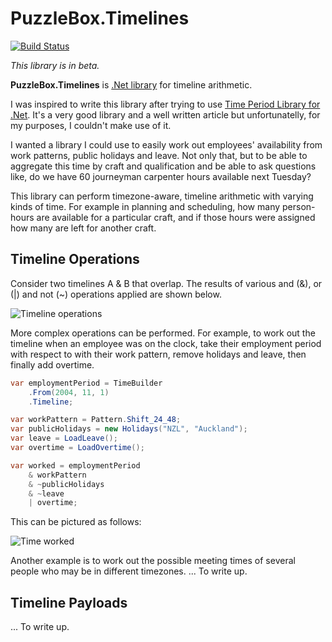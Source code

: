 # PuzzleBox.Timelines

[![Build Status](https://dev.azure.com/jasonkstevens/PuzzleBox/_apis/build/status/PuzzleBox.Timelines?branchName=master)](https://dev.azure.com/jasonkstevens/PuzzleBox/_build/latest?definitionId=5&branchName=master)

_This library is in beta._

**PuzzleBox.Timelines** is [.Net library](https://www.nuget.org/packages/PuzzleBox.Timelines/) for timeline arithmetic.

I was inspired to write this library after trying to use [Time Period Library for .Net](https://www.codeproject.com/Articles/168662/Time-Period-Library-for-NET). It's a very good library and a well written article but unfortunatelly, for my purposes, I couldn't make use of it.

I wanted a library I could use to easily work out employees' availability from work patterns, public holidays and leave.  Not only that, but to be able to aggregate this time by craft and qualification and be able to ask questions like, do we have 60 journeyman carpenter hours available next Tuesday?

This library can perform timezone-aware, timeline arithmetic with varying kinds of time. For example in planning and scheduling, how many person-hours are available for a particular craft, and if those hours were assigned how many are left for another craft.

## Timeline Operations

Consider two timelines A & B that overlap. The results of various and (&), or (|) and not (~) operations applied are shown below.

![Timeline operations](https://photos.google.com/share/AF1QipPCokRoqQviiSyae-8lkfgdYK2hLr_QLgwkHcNHCmmL1F5S8KYSLBBu8_dCoOP1hg/photo/AF1QipPaJd9gqWZKnz_X3QNQrE8m1oev0DF4svhZTUny?key=ME8wSXc1a1g1OVFFOTNLZHBJRVhGaEJGOFlSY0dR)

More complex operations can be performed.  For example, to work out the timeline when an employee was on the clock, take their employment period with respect to with their work pattern, remove holidays and leave, then finally add overtime.

```c#
var employmentPeriod = TimeBuilder
    .From(2004, 11, 1)
    .Timeline;

var workPattern = Pattern.Shift_24_48;
var publicHolidays = new Holidays("NZL", "Auckland");
var leave = LoadLeave();
var overtime = LoadOvertime();

var worked = employmentPeriod
    & workPattern
    & ~publicHolidays
    & ~leave
    | overtime;
```

This can be pictured as follows:

![Time worked](https://photos.google.com/share/AF1QipM26brdLIQLJXbvMlb5h5BACcaSQe9UNSKbUJvoonUZVf7etU8BWmwbMnOeTDpofA/photo/AF1QipNsw8i7PbkwVheHnDeEmS6jWL-ovPNt6XPuzesE?key=ZW1sNEl1TVRyeGtmMFFaX0w0aWRLalhOMWR3clFn)

Another example is to work out the possible meeting times of several people who may be in different timezones.
... To write up.

## Timeline Payloads

... To write up.
